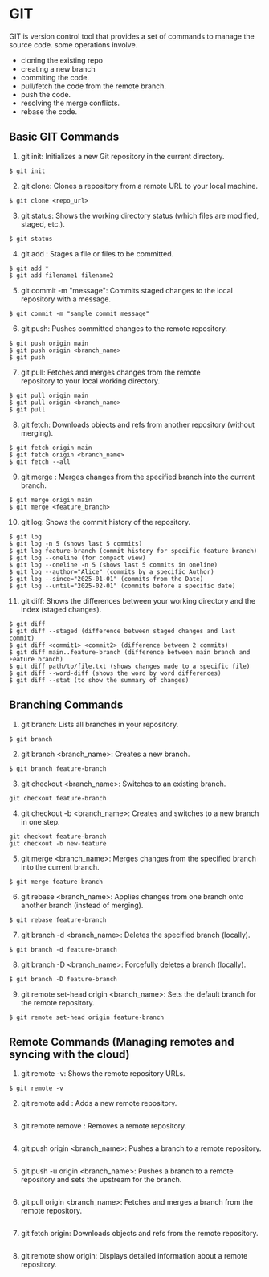 # GIT
GIT is version control tool that provides a set of commands to manage the source code. 
some operations involve. 
  * cloning the existing repo
  * creating a new branch
  * commiting the code.
  * pull/fetch the code from the remote branch.
  * push the code.
  * resolving the merge conflicts.
  * rebase the code. 


## Basic GIT Commands <br>

1. git init: Initializes a new Git repository in the current 
directory. <br>
```
$ git init
```

2. git clone: Clones a repository from a remote 
URL to your local machine. <br>
```
$ git clone <repo_url>
```

3. git status: Shows the working directory status (which files are 
modified, staged, etc.). <br>
```
$ git status
```
4. git add : Stages a file or files to be committed. <br>
```
$ git add *
$ git add filename1 filename2
```

5. git commit -m "message": Commits staged changes to the 
local repository with a message. <br>
```
$ git commit -m "sample commit message"
```

6. git push: Pushes committed changes to the remote repository. <br>
```
$ git push origin main
$ git push origin <branch_name>
$ git push
```

7. git pull: Fetches and merges changes from the remote <br>
repository to your local working directory. <br>
```
$ git pull origin main
$ git pull origin <branch_name>
$ git pull
```

8. git fetch: Downloads objects and refs from another repository 
(without merging). <br>
```
$ git fetch origin main
$ git fetch origin <branch_name>
$ git fetch --all
```

9. git merge : Merges changes from the specified branch into the 
current branch. <br>
```
$ git merge origin main
$ git merge <feature_branch>
```

10. git log: Shows the commit history of the repository. <br>
```
$ git log
$ git log -n 5 (shows last 5 commits)
$ git log feature-branch (commit history for specific feature branch)
$ git log --oneline (for compact view)
$ git log --oneline -n 5 (shows last 5 commits in oneline)
$ git log --author="Alice" (commits by a specific Author)
$ git log --since="2025-01-01" (commits from the Date)
$ git log --until="2025-02-01" (commits before a specific date)
```

11. git diff: Shows the differences between your working 
directory and the index (staged changes). <br>
```
$ git diff
$ git diff --staged (difference between staged changes and last commit) 
$ git diff <commit1> <commit2> (difference between 2 commits)
$ git diff main..feature-branch (difference between main branch and Feature branch)
$ git diff path/to/file.txt (shows changes made to a specific file)
$ git diff --word-diff (shows the word by word differences)
$ git diff --stat (to show the summary of changes)
```



## Branching Commands
1. git branch: Lists all branches in your repository. <br>
```
$ git branch
```
2. git branch <branch_name>: Creates a new branch. <br>
```
$ git branch feature-branch
```
3. git checkout <branch_name>: Switches to an existing 
branch. <br>
```
git checkout feature-branch
```
4. git checkout -b <branch_name>: Creates and switches to a 
new branch in one step. <br>
```
git checkout feature-branch
git checkout -b new-feature
```
5. git merge <branch_name>: Merges changes from the 
specified branch into the current branch.  <br>
```
$ git merge feature-branch
```
6. git rebase <branch_name>: Applies changes from one 
branch onto another branch (instead of merging). <br>
```
$ git rebase feature-branch
```
7. git branch -d <branch_name>: Deletes the specified branch 
(locally). <br>
```
$ git branch -d feature-branch
```
8. git branch -D <branch_name>: Forcefully deletes a branch 
(locally). <br>
```
$ git branch -D feature-branch
```
9. git remote set-head origin <branch_name>: Sets the 
default branch for the remote repository. <br>
```
$ git remote set-head origin feature-branch
```

##  Remote Commands (Managing remotes and syncing with the cloud) 
1. git remote -v: Shows the remote repository URLs. 
```
$ git remote -v
```
2. git remote add : Adds a new remote repository. 
```
```
3. git remote remove : Removes a remote repository. 
```
```
4. git push origin <branch_name>: Pushes a branch to a remote repository. 
```
```
5. git push -u origin <branch_name>: Pushes a branch to a remote repository and sets the upstream for the branch. 
```
```
6. git pull origin <branch_name>: Fetches and merges a branch from the remote repository. 
```
```
7. git fetch origin: Downloads objects and refs from the remote repository. 
```
```
8. git remote show origin: Displays detailed information about a remote repository.
```
```

